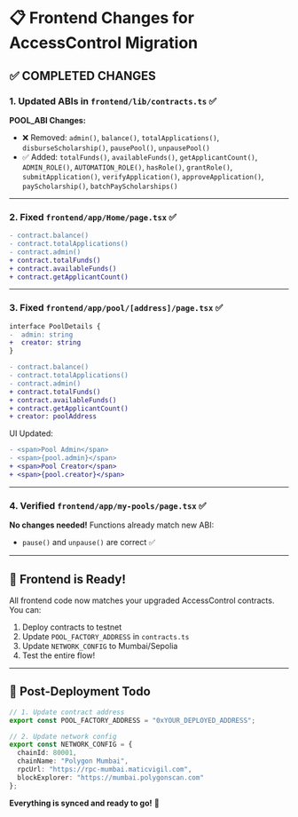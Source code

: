 # 📋 Frontend Changes for AccessControl Migration

## ✅ COMPLETED CHANGES

### **1. Updated ABIs in `frontend/lib/contracts.ts`** ✅

**POOL_ABI Changes:**
- ❌ Removed: `admin()`, `balance()`, `totalApplications()`, `disburseScholarship()`, `pausePool()`, `unpausePool()`
- ✅ Added: `totalFunds()`, `availableFunds()`, `getApplicantCount()`, `ADMIN_ROLE()`, `AUTOMATION_ROLE()`, `hasRole()`, `grantRole()`, `submitApplication()`, `verifyApplication()`, `approveApplication()`, `payScholarship()`, `batchPayScholarships()`

---

### **2. Fixed `frontend/app/Home/page.tsx`** ✅
```diff
- contract.balance()
- contract.totalApplications()
- contract.admin()
+ contract.totalFunds()
+ contract.availableFunds()
+ contract.getApplicantCount()
```

---

### **3. Fixed `frontend/app/pool/[address]/page.tsx`** ✅
```diff
interface PoolDetails {
-  admin: string
+  creator: string
}

- contract.balance()
- contract.totalApplications()
- contract.admin()
+ contract.totalFunds()
+ contract.availableFunds()
+ contract.getApplicantCount()
+ creator: poolAddress
```

UI Updated:
```diff
- <span>Pool Admin</span>
- <span>{pool.admin}</span>
+ <span>Pool Creator</span>
+ <span>{pool.creator}</span>
```

---

### **4. Verified `frontend/app/my-pools/page.tsx`** ✅
**No changes needed!** Functions already match new ABI:
- `pause()` and `unpause()` are correct ✅

---

## 🚀 Frontend is Ready!

All frontend code now matches your upgraded AccessControl contracts. You can:
1. Deploy contracts to testnet
2. Update `POOL_FACTORY_ADDRESS` in `contracts.ts`
3. Update `NETWORK_CONFIG` to Mumbai/Sepolia
4. Test the entire flow!

---

## 📝 Post-Deployment Todo

```typescript
// 1. Update contract address
export const POOL_FACTORY_ADDRESS = "0xYOUR_DEPLOYED_ADDRESS";

// 2. Update network config
export const NETWORK_CONFIG = {
  chainId: 80001,
  chainName: "Polygon Mumbai",
  rpcUrl: "https://rpc-mumbai.maticvigil.com",
  blockExplorer: "https://mumbai.polygonscan.com"
};
```

**Everything is synced and ready to go!** 🎉
